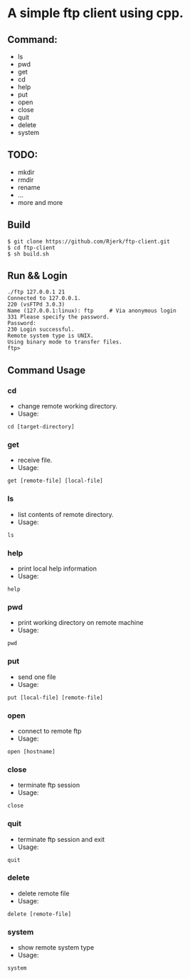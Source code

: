 # A simple ftp client using cpp.

## Command:
- ls
- pwd
- get
- cd
- help
- put
- open
- close
- quit
- delete
- system

## TODO:
- mkdir
- rmdir
- rename
- ...
- more and more

## Build
```
$ git clone https://github.com/Rjerk/ftp-client.git
$ cd ftp-client
$ sh build.sh
```

## Run && Login
```
./ftp 127.0.0.1 21
Connected to 127.0.0.1.
220 (vsFTPd 3.0.3)
Name (127.0.0.1:linux): ftp     # Via anonymous login
331 Please specify the password.
Password:
230 Login successful.
Remote system type is UNIX.
Using binary mode to transfer files.
ftp>
```

## Command Usage

### cd
- change remote working directory.
- Usage:
```
cd [target-directory]
```

### get
- receive file.
- Usage:
```
get [remote-file] [local-file]
```

### ls
- list contents of remote directory.
- Usage:
```
ls
```

### help
- print local help information
- Usage:
```
help
```

### pwd
- print working directory on remote machine
- Usage:
```
pwd
```

### put
- send one file
- Usage:
```
put [local-file] [remote-file]
```

### open
- connect to remote ftp
- Usage:
```
open [hostname]
```

### close
- terminate ftp session
- Usage:
```
close
```

### quit
- terminate ftp session and exit
- Usage:
```
quit
```

### delete
- delete remote file
- Usage:
```
delete [remote-file]
```

### system
- show remote system type
- Usage:
```
system
```
